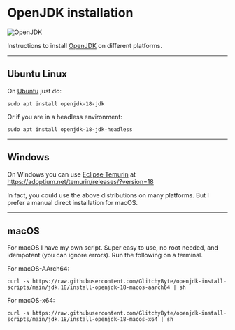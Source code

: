 # OpenJDK installation

![OpenJDK](https://img.shields.io/badge/OpenJDK-18-orange)

Instructions to install [OpenJDK](https://jdk.java.net) on different platforms.

---
## Ubuntu Linux

On [Ubuntu](https://ubuntu.com) just do:

    sudo apt install openjdk-18-jdk

Or if you are in a headless environment:

    sudo apt install openjdk-18-jdk-headless

---
## Windows

On Windows you can use [Eclipse Temurin](https://adoptium.net/temurin/releases/?version=18) at https://adoptium.net/temurin/releases/?version=18

In fact, you could use the above distributions on many platforms. But I prefer a manual direct installation for macOS.

---
## macOS

For macOS I have my own script. Super easy to use, no root needed, and idempotent (you can ignore errors). Run the following on a terminal.

For macOS-AArch64:

    curl -s https://raw.githubusercontent.com/GlitchyByte/openjdk-install-scripts/main/jdk.18/install-openjdk-18-macos-aarch64 | sh

For macOS-x64:

    curl -s https://raw.githubusercontent.com/GlitchyByte/openjdk-install-scripts/main/jdk.18/install-openjdk-18-macos-x64 | sh
